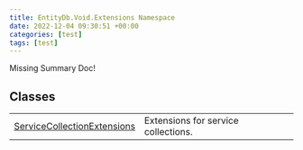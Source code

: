 ```yaml
---
title: EntityDb.Void.Extensions Namespace
date: 2022-12-04 09:30:51 +00:00
categories: [test]
tags: [test]
---
```


Missing Summary Doc!
## Classes
<table><tr><td><!--/posts/dotnet-entitydb-void-extensions-servicecollectionextensions--><a href='#'>ServiceCollectionExtensions</a></td><td>
Extensions for service collections.
</td></tr></table>
